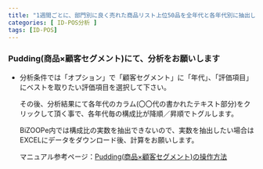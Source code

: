 ```yaml
---
title: "1週間ごとに、部門別に良く売れた商品リスト上位50品を全年代と各年代別に抽出したい"
categories: [ ID-POS分析 ]
tags: [ID-POS]
---
```


### Pudding(商品×顧客セグメント)にて、分析をお願いします

* 分析条件では「オプション」で「顧客セグメント」に「年代」、「評価項目」にベストを取りたい評価項目を選択して下さい。

  その後、分析結果にて各年代のカラム(〇〇代の書かれたテキスト部分)をクリックして頂く事で、各年代毎の構成比が降順／昇順でトグルします。

  BiZOOPe内では構成比の実数を抽出できないので、実数を抽出したい場合はEXCELにデータをダウンロード後、計算をお願いします。

  マニュアル参考ページ：[Pudding(商品×顧客セグメント)の操作方法](https://bizoope.github.io/bizoope-manual/pudding-i.html)

